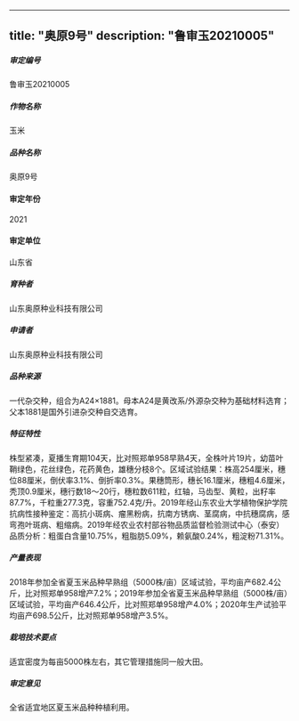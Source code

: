 
---
title: "奥原9号"
description: "鲁审玉20210005"
---
##### 审定编号 
鲁审玉20210005

##### 作物名称
玉米

##### 品种名称
奥原9号

#### 审定年份
2021	

#### 审定单位
山东省

##### 育种者
山东奥原种业科技有限公司

##### 申请者
山东奥原种业科技有限公司

##### 品种来源
一代杂交种，组合为A24×1881。母本A24是黄改系/外源杂交种为基础材料选育；父本1881是国外引进杂交种自交选育。

##### 特征特性
株型紧凑，夏播生育期104天，比对照郑单958早熟4天，全株叶片19片，幼苗叶鞘绿色，花丝绿色，花药黄色，雄穗分枝8个。区域试验结果：株高254厘米，穗位88厘米，倒伏率3.1%、倒折率0.3%。果穗筒形，穗长16.1厘米，穗粗4.6厘米，秃顶0.9厘米，穗行数18～20行，穗粒数611粒，红轴，马齿型、黄粒，出籽率87.7%，千粒重277.3克，容重752.4克/升。2019年经山东农业大学植物保护学院抗病性接种鉴定：高抗小斑病、瘤黑粉病，抗南方锈病、茎腐病，中抗穗腐病，感弯孢叶斑病、粗缩病。2019年经农业农村部谷物品质监督检验测试中心（泰安）品质分析：粗蛋白含量10.75%，粗脂肪5.09%，赖氨酸0.24%，粗淀粉71.31%。

##### 产量表现
2018年参加全省夏玉米品种早熟组（5000株/亩）区域试验，平均亩产682.4公斤，比对照郑单958增产7.2%；2019年参加全省夏玉米品种早熟组（5000株/亩）区域试验，平均亩产646.4公斤，比对照郑单958增产4.0%；2020年生产试验平均亩产698.5公斤，比对照郑单958增产3.5%。

##### 栽培技术要点
适宜密度为每亩5000株左右，其它管理措施同一般大田。

##### 审定意见
全省适宜地区夏玉米品种种植利用。


